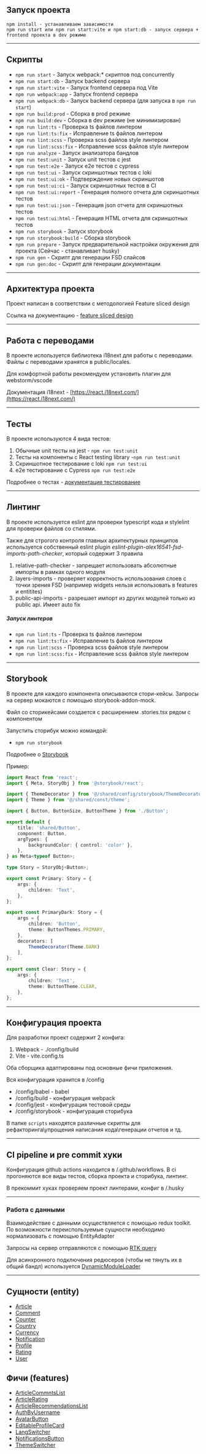 ## Запуск проекта

```
npm install - устанавливаем зависимости
npm run start или npm run start:vite и npm start:db - запуск сервера + frontend проекта в dev режиме
```

----

## Скрипты

- `npm run start` - Запуск webpack:* скриптов под concurrently
- `npm run start:db` - Запуск backend сервера 
- `npm run start:vite` - Запуск frontend сервера под Vite
- `npm run webpack:app` - Запуск frontend сервера
- `npm run webpack:db` - Запуск backend сервера (для запуска в `npm run start`)
- `npm run build:prod` - Сборка в prod режиме
- `npm run build:dev` - Сборка в dev режиме (не минимизирован)
- `npm run lint:ts` - Проверка ts файлов линтером
- `npm run lint:ts:fix` - Исправление ts файлов линтером
- `npm run lint:scss` - Проверка scss файлов style линтером
- `npm run lint:scss:fix` - Исправление scss файлов style линтером
- `npm run analyze` - Запуск анализатора бандлов
- `npm run test:unit` - Запуск unit тестов с jest
- `npm run test:e2e` - Запуск e2e тестов с cypress
- `npm run test:ui` - Запуск скриншотных тестов с loki
- `npm run test:ui:ok` - Подтверждение новых скриншотов
- `npm run test:ui:ci` - Запуск скриншотных тестов в CI
- `npm run test:ui:report` - Генерация полного отчета для скриншотных тестов
- `npm run test:ui:json` - Генерация json отчета для скриншотных тестов
- `npm run test:ui:html` - Генерация HTML отчета для скриншотных тестов
- `npm run storybook` - Запуск storybook
- `npm run storybook:build` - Сборка storybook
- `npm run prepare` - Запуск предварительной настройки окружения для проекта (Сейчас - станавливает husky)
- `npm run gen` - Скрипт для генерации FSD слайсов
- `npm run gen:doc` - Скрипт для генерации документации

----

## Архитектура проекта

Проект написан в соответствии с методологией Feature sliced design

Ссылка на документацию - [feature sliced design](https://feature-sliced.design/docs/get-started/tutorial)

----

## Работа с переводами

В проекте используется библиотека i18next для работы с переводами.
Файлы с переводами хранятся в public/locales.

Для комфортной работы рекомендуем установить плагин для webstorm/vscode

Документация i18next - [https://react.i18next.com/](https://react.i18next.com/)

----

## Тесты

В проекте используются 4 вида тестов:
1) Обычные unit тесты на jest - `npm run test:unit`
2) Тесты на компоненты с React testing library -`npm run test:unit`
3) Скриншотное тестирование с loki `npm run test:ui`
4) e2e тестирование с Cypress `npm run test:e2e`

Подробнее о тестах - [документация тестирование](/docs/tests.md)

----

## Линтинг

В проекте используется eslint для проверки typescript кода и stylelint для проверки файлов со стилями.

Также для строгого контроля главных архитектурных принципов
используется собственный eslint plugin *eslint-plugin-alex16541-fsd-imports-path-checker*,
который содержит 3 правила
1) relative-path-checker - запрещает использовать абсолютные импорты в рамках одного модуля
2) layers-imports - проверяет корректность использования слоев с точки зрения FSD
   (например widgets нельзя использовать в features и entitites)
3) public-api-imports - разрешает импорт из других модулей только из public api. Имеет auto fix

##### Запуск линтеров
- `npm run lint:ts` - Проверка ts файлов линтером
- `npm run lint:ts:fix` - Исправление ts файлов линтером
- `npm run lint:scss` - Проверка scss файлов style линтером
- `npm run lint:scss:fix` - Исправление scss файлов style линтером

----
## Storybook

В проекте для каждого компонента описываются стори-кейсы.
Запросы на сервер мокаются с помощью storybook-addon-mock.

Файл со сторикейсами создается с расширением .stories.tsx рядом с компонентом 

Запустить сторибук можно командой:
- `npm run storybook`

Подробнее о [Storybook](/docs/storybook.md)

Пример:

```typescript jsx
import React from 'react';
import { Meta, StoryObj } from '@storybook/react';

import { ThemeDecorator } from '@/shared/config/storybook/ThemeDecorator/ThemeDecorator';
import { Theme } from '@/shared/const/theme';

import { Button, ButtonSize, ButtonTheme } from './Button';

export default {
    title: 'shared/Button',
    component: Button,
    argTypes: {
        backgroundColor: { control: 'color' },
    },
} as Meta<typeof Button>;

type Story = StoryObj<Button>;

export const Primary: Story = {
    args: {
        children: 'Text',
    },
};

export const PrimaryDark: Story = {
    args = {
        children: 'Button',
        theme: ButtonThemes.PRIMARY,
    },
    decorators: [
        ThemeDecorator(Theme.DARK)
    ],
};

export const Clear: Story = {
    args: {
        children: 'Text',
        theme: ButtonTheme.CLEAR,
    },
};

```


----

## Конфигурация проекта

Для разработки проект содержит 2 конфига:
1. Webpack - ./config/build
2. Vite - vite.config.ts

Оба сборщика адаптированы под основные фичи приложения.

Вся конфигурация хранится в /config
- /config/babel - babel
- /config/build - конфигурация webpack
- /config/jest - конфигурация тестовой среды
- /config/storybook - конфигурация сторибука

В папке `scripts` находятся различные скрипты для рефакторинга\упрощения написания кода\генерации отчетов и тд.

----

## CI pipeline и pre commit хуки

Конфигурация github actions находится в /.github/workflows.
В ci прогоняются все виды тестов, сборка проекта и сторибука, линтинг.

В прекоммит хуках проверяем проект линтерами, конфиг в /.husky

----

### Работа с данными

Взаимодействие с данными осуществляется с помощью redux toolkit.
По возможности переиспользуемые сущности необходимо нормализовать с помощью EntityAdapter

Запросы на сервер отправляются с помощью [RTK query](/src/shared/api/rtkApi.ts)

Для асинхронного подключения редюсеров (чтобы не тянуть их в общий бандл) используется
[DynamicModuleLoader](/src/shared/lib/components/DynamicModuleLoader/DynamicModuleLoader.tsx)

----


## Сущности (entity)

- [Article](/src/entity/Article/README.md)
- [Comment](/src/entity/Comment/README.md)
- [Counter](/src/entity/Counter/README.md)
- [Country](/src/entity/Country/README.md)
- [Currency](/src/entity/Currency/README.md)
- [Notification](/src/entity/Notification/README.md)
- [Profile](/src/entity/Profile/README.md)
- [Rating](/src/entity/Rating/README.md)
- [User](/src/entity/User/README.md)

## Фичи (features)
- [ArticleCommntsList](/src/features/ArticleCommentsList/README.md)
- [ArticleRating](/src/features/ArticleRating/README.md)
- [ArticleRecommendationsList](/src/features/ArticleRecommendationsList/README.md)
- [AuthByUsername](/src/features/AuthByUsername/README.md)
- [AvatarButton](/src/features/AvatarButton/README.md)
- [EditableProfileCard](/src/features/EditableProfileCard/README.md)
- [LangSwitcher](/src/features/LangSwitcher/README.md)
- [NotificationsButton](/src/features/NotificationsButton/README.md)
- [ThemeSwitcher](/src/features/ThemeSwitcher/README.md)
